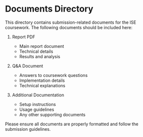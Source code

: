 # Documents Directory

This directory contains submission-related documents for the ISE coursework. The following documents should be included here:

1. Report PDF
   - Main report document
   - Technical details
   - Results and analysis

2. Q&A Document
   - Answers to coursework questions
   - Implementation details
   - Technical explanations

3. Additional Documentation
   - Setup instructions
   - Usage guidelines
   - Any other supporting documents

Please ensure all documents are properly formatted and follow the submission guidelines. 